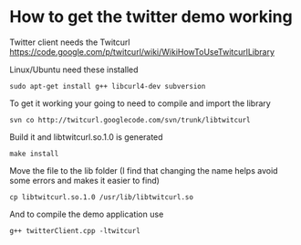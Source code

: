 How to get the twitter demo working
=================

Twitter client needs the Twitcurl 
https://code.google.com/p/twitcurl/wiki/WikiHowToUseTwitcurlLibrary

Linux/Ubuntu need these installed
```
sudo apt-get install g++ libcurl4-dev subversion
```

To get it working your going to need to compile and import the library
```
svn co http://twitcurl.googlecode.com/svn/trunk/libtwitcurl
```
Build it and libtwitcurl.so.1.0 is generated
```
make install
```
Move the file to the lib folder (I find that changing the name helps avoid some errors and makes it easier to find)
```
cp libtwitcurl.so.1.0 /usr/lib/libtwitcurl.so
```
And to compile the demo application use
```
g++ twitterClient.cpp -ltwitcurl

```
